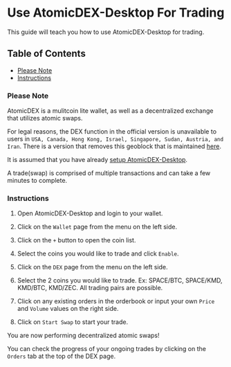 # Use AtomicDEX-Desktop For Trading

This guide will teach you how to use AtomicDEX-Desktop for trading.

## Table of Contents

- [Please Note](#Please-Note)
- [Instructions](#Instructions)

### Please Note

AtomicDEX is a mulitcoin lite wallet, as well as a decentralized exchange that utilizes atomic swaps.

For legal reasons, the DEX function in the official version is unavailable to users in `USA, Canada, Hong Kong, Israel, Singapore, Sudan, Austria, and Iran`. There is a version that removes this geoblock that is maintained [here](https://github.com/marmarachain/atomicdex-desktop/releases).

It is assumed that you have already [setup AtomicDEX-Desktop](https://github.com/SpaceWorksCo/guides/blob/master/Setup-AtomicDEX-Desktop.md#setup-atomicDEX-desktop).

A trade(swap) is comprised of multiple transactions and can take a few minutes to complete.

### Instructions

1. Open AtomicDEX-Desktop and login to your wallet.

2. Click on the `Wallet` page from the menu on the left side.

3. Click on the `+` button to open the coin list.

4. Select the coins you would like to trade and click `Enable`.

5. Click on the `DEX` page from the menu on the left side.

6. Select the 2 coins you would like to trade. Ex: SPACE/BTC, SPACE/KMD, KMD/BTC, KMD/ZEC. All trading pairs are possible.

7. Click on any existing orders in the orderbook or input your own `Price` and `Volume` values on the right side.

8. Click on `Start Swap` to start your trade.

You are now performing decentralized atomic swaps!

You can check the progress of your ongoing trades by clicking on the `Orders` tab at the top of the DEX page.
